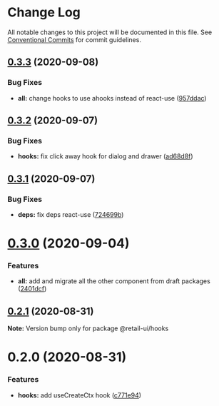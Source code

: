 # Change Log

All notable changes to this project will be documented in this file.
See [Conventional Commits](https://conventionalcommits.org) for commit guidelines.

## [0.3.3](https://github.com/sondh0127/retail-ui/compare/@retail-ui/hooks@0.3.2...@retail-ui/hooks@0.3.3) (2020-09-08)

### Bug Fixes

- **all:** change hooks to use ahooks instead of react-use ([957ddac](https://github.com/sondh0127/retail-ui/commit/957ddac510166a771bc0143408a0e4e71e39b973))

## [0.3.2](https://github.com/sondh0127/retail-ui/compare/@retail-ui/hooks@0.3.1...@retail-ui/hooks@0.3.2) (2020-09-07)

### Bug Fixes

- **hooks:** fix click away hook for dialog and drawer ([ad68d8f](https://github.com/sondh0127/retail-ui/commit/ad68d8ff32d2620425e434632a91a4191592f6d2))

## [0.3.1](https://github.com/sondh0127/retail-ui/compare/@retail-ui/hooks@0.3.0...@retail-ui/hooks@0.3.1) (2020-09-07)

### Bug Fixes

- **deps:** fix deps react-use ([724699b](https://github.com/sondh0127/retail-ui/commit/724699bba248be21f2be5404e150dd9ea8dc92a1))

# [0.3.0](https://github.com/sondh0127/retail-ui/compare/@retail-ui/hooks@0.2.1...@retail-ui/hooks@0.3.0) (2020-09-04)

### Features

- **all:** add and migrate all the other component from draft packages ([2401dcf](https://github.com/sondh0127/retail-ui/commit/2401dcffeed92aa322be2944d4cfa9b8002e6e53))

## [0.2.1](https://github.com/sondh0127/retail-ui/compare/@retail-ui/hooks@0.2.0...@retail-ui/hooks@0.2.1) (2020-08-31)

**Note:** Version bump only for package @retail-ui/hooks

# 0.2.0 (2020-08-31)

### Features

- **hooks:** add useCreateCtx hook ([c771e94](https://github.com/sondh0127/retail-ui/commit/c771e94f5ff08394aa2e6295239a1936fd50215f))

